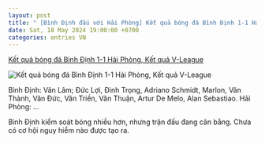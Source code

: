 ```yaml
---
layout: post
title: " [Bình Định đấu với Hải Phòng] Kết quả bóng đá Bình Định 1-1 Hải Phòng, Kết quả V-League"
date: Sat, 18 May 2024 19:00:00 +0700
categories: entries VN
---
```

[Kết quả bóng đá Bình Định 1-1 Hải Phòng, Kết quả V-League](https://vietnamnet.vn/ket-qua-bong-da-binh-dinh-1-1-hai-phong-ket-qua-v-league-2282105.html)

![Kết quả bóng đá Bình Định 1-1 Hải Phòng, Kết quả V-League](https://static-images.vnncdn.net/vps_images_publish/000001/000003/2024/5/18/truc-tiep-bong-da-binh-dinh-vs-hai-phong-can-suc-1348.jpg?width=0&s=SIO9E8KCs1SFEtiMmxivkA)

Bình Định: Văn Lâm; Đức Lợi, Đình Trọng, Adriano Schmidt, Marlon, Văn Thành, Văn Đức, Văn Triền, Văn Thuận, Artur De Melo, Alan Sebastiao. Hải Phòng: ...

Bình Định kiểm soát bóng nhiều hơn, nhưng trận đấu đang cân bằng. Chưa có cơ hội nguy hiểm nào được tạo ra.

